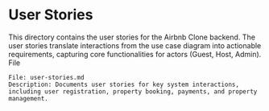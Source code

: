 # User Stories

This directory contains the user stories for the Airbnb Clone backend. The user stories translate interactions from the use case diagram into actionable requirements, capturing core functionalities for actors (Guest, Host, Admin).
File

    File: user-stories.md
    Description: Documents user stories for key system interactions, including user registration, property booking, payments, and property management.
